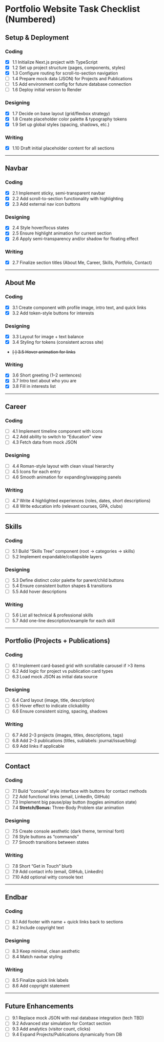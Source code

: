 # Portfolio Website Task Checklist (Numbered)

## Setup & Deployment

### Coding

- [x] 1.1 Initialize Next.js project with TypeScript
- [x] 1.2 Set up project structure (pages, components, styles)
- [x] 1.3 Configure routing for scroll-to-section navigation
- [ ] 1.4 Prepare mock data (JSON) for Projects and Publications
- [ ] 1.5 Add environment config for future database connection
- [ ] 1.6 Deploy initial version to Render

### Designing

- [x] 1.7 Decide on base layout (grid/flexbox strategy)
- [x] 1.8 Create placeholder color palette & typography tokens
- [x] 1.9 Set up global styles (spacing, shadows, etc.)

### Writing

- [x] 1.10 Draft initial placeholder content for all sections

---

## Navbar

### Coding

- [x] 2.1 Implement sticky, semi-transparent navbar
- [x] 2.2 Add scroll-to-section functionality with highlighting
- [x] 2.3 Add external nav icon buttons

### Designing

- [x] 2.4 Style hover/focus states
- [x] 2.5 Ensure highlight animation for current section
- [x] 2.6 Apply semi-transparency and/or shadow for floating effect

### Writing

- [x] 2.7 Finalize section titles (About Me, Career, Skills, Portfolio, Contact)

---

## About Me

### Coding

- [x] 3.1 Create component with profile image, intro text, and quick links
- [x] 3.2 Add token-style buttons for interests

### Designing

- [x] 3.3 Layout for image + text balance
- [x] 3.4 Styling for tokens (consistent across site)
- ~~[ ] 3.5 Hover animation for links~~

### Writing

- [x] 3.6 Short greeting (1–2 sentences)
- [x] 3.7 Intro text about who you are
- [x] 3.8 Fill in interests list

---

## Career

### Coding

- [ ] 4.1 Implement timeline component with icons
- [ ] 4.2 Add ability to switch to “Education” view
- [ ] 4.3 Fetch data from mock JSON

### Designing

- [ ] 4.4 Roman-style layout with clean visual hierarchy
- [ ] 4.5 Icons for each entry
- [ ] 4.6 Smooth animation for expanding/swapping panels

### Writing

- [ ] 4.7 Write 4 highlighted experiences (roles, dates, short descriptions)
- [ ] 4.8 Write education info (relevant courses, GPA, clubs)

---

## Skills

### Coding

- [ ] 5.1 Build “Skills Tree” component (root → categories → skills)
- [ ] 5.2 Implement expandable/collapsible layers

### Designing

- [ ] 5.3 Define distinct color palette for parent/child buttons
- [ ] 5.4 Ensure consistent button shapes & transitions
- [ ] 5.5 Add hover descriptions

### Writing

- [ ] 5.6 List all technical & professional skills
- [ ] 5.7 Add one-line description/example for each skill

---

## Portfolio (Projects + Publications)

### Coding

- [ ] 6.1 Implement card-based grid with scrollable carousel if >3 items
- [ ] 6.2 Add logic for project vs publication card types
- [ ] 6.3 Load mock JSON as initial data source

### Designing

- [ ] 6.4 Card layout (image, title, description)
- [ ] 6.5 Hover effect to indicate clickability
- [ ] 6.6 Ensure consistent sizing, spacing, shadows

### Writing

- [ ] 6.7 Add 2–3 projects (images, titles, descriptions, tags)
- [ ] 6.8 Add 2–3 publications (titles, sublabels: journal/issue/blog)
- [ ] 6.9 Add links if applicable

---

## Contact

### Coding

- [ ] 7.1 Build “console” style interface with buttons for contact methods
- [ ] 7.2 Add functional links (email, LinkedIn, GitHub)
- [ ] 7.3 Implement big pause/play button (toggles animation state)
- [ ] 7.4 **Stretch/Bonus:** Three-Body Problem star animation

### Designing

- [ ] 7.5 Create console aesthetic (dark theme, terminal font)
- [ ] 7.6 Style buttons as “commands”
- [ ] 7.7 Smooth transitions between states

### Writing

- [ ] 7.8 Short “Get in Touch” blurb
- [ ] 7.9 Add contact info (email, GitHub, LinkedIn)
- [ ] 7.10 Add optional witty console text

---

## Endbar

### Coding

- [ ] 8.1 Add footer with name + quick links back to sections
- [ ] 8.2 Include copyright text

### Designing

- [ ] 8.3 Keep minimal, clean aesthetic
- [ ] 8.4 Match navbar styling

### Writing

- [ ] 8.5 Finalize quick link labels
- [ ] 8.6 Add copyright statement

---

## Future Enhancements

- [ ] 9.1 Replace mock JSON with real database integration (tech TBD)
- [ ] 9.2 Advanced star simulation for Contact section
- [ ] 9.3 Add analytics (visitor count, clicks)
- [ ] 9.4 Expand Projects/Publications dynamically from DB
